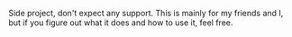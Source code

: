 Side project, don't expect any support. This is mainly for my friends and I, but if you figure out what it does and how to use it, feel free.
